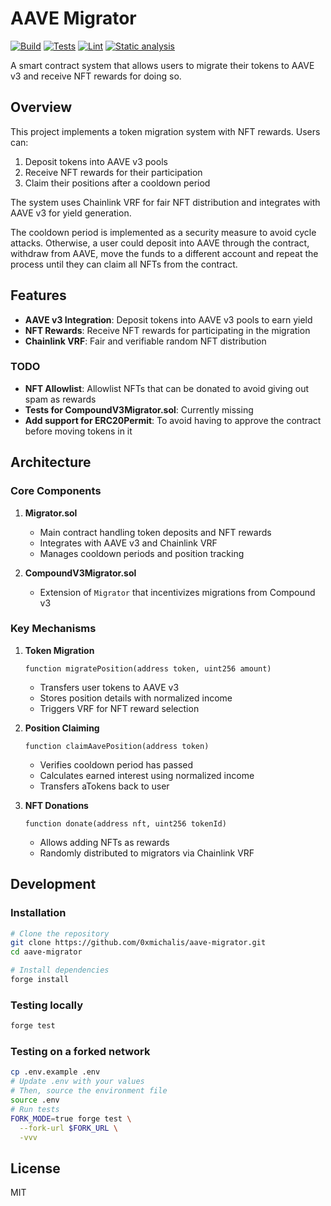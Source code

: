 # AAVE Migrator

[![Build](https://github.com/0xmichalis/aave-migrator/actions/workflows/build.yml/badge.svg)](https://github.com/0xmichalis/aave-migrator/actions/workflows/build.yml) [![Tests](https://github.com/0xmichalis/aave-migrator/actions/workflows/test.yml/badge.svg)](https://github.com/0xmichalis/aave-migrator/actions/workflows/test.yml) [![Lint](https://github.com/0xmichalis/aave-migrator/actions/workflows/lint.yml/badge.svg)](https://github.com/0xmichalis/aave-migrator/actions/workflows/lint.yml) [![Static analysis](https://github.com/0xmichalis/aave-migrator/actions/workflows/analyze.yml/badge.svg)](https://github.com/0xmichalis/aave-migrator/actions/workflows/analyze.yml)

A smart contract system that allows users to migrate their tokens to AAVE v3 and receive NFT rewards for doing so.

## Overview

This project implements a token migration system with NFT rewards. Users can:
1. Deposit tokens into AAVE v3 pools
2. Receive NFT rewards for their participation
3. Claim their positions after a cooldown period

The system uses Chainlink VRF for fair NFT distribution and integrates with AAVE v3 for yield generation. 

The cooldown period is implemented as a security measure to avoid cycle attacks. Otherwise, a user could deposit into AAVE through the contract, withdraw from AAVE, move the funds to a different account and repeat the process until they can claim all NFTs from the contract.

## Features

- **AAVE v3 Integration**: Deposit tokens into AAVE v3 pools to earn yield
- **NFT Rewards**: Receive NFT rewards for participating in the migration
- **Chainlink VRF**: Fair and verifiable random NFT distribution

### TODO

- **NFT Allowlist**: Allowlist NFTs that can be donated to avoid giving out spam as rewards
- **Tests for CompoundV3Migrator.sol**: Currently missing
- **Add support for ERC20Permit**: To avoid having to approve the contract before moving tokens in it

## Architecture

### Core Components

1. **Migrator.sol**
   - Main contract handling token deposits and NFT rewards
   - Integrates with AAVE v3 and Chainlink VRF
   - Manages cooldown periods and position tracking

2. **CompoundV3Migrator.sol**
   - Extension of `Migrator` that incentivizes migrations from Compound v3

### Key Mechanisms

1. **Token Migration**
   ```solidity
   function migratePosition(address token, uint256 amount)
   ```
   - Transfers user tokens to AAVE v3
   - Stores position details with normalized income
   - Triggers VRF for NFT reward selection

2. **Position Claiming**
   ```solidity
   function claimAavePosition(address token)
   ```
   - Verifies cooldown period has passed
   - Calculates earned interest using normalized income
   - Transfers aTokens back to user

3. **NFT Donations**
   ```solidity
   function donate(address nft, uint256 tokenId)
   ```
   - Allows adding NFTs as rewards
   - Randomly distributed to migrators via Chainlink VRF

## Development

### Installation

```sh
# Clone the repository
git clone https://github.com/0xmichalis/aave-migrator.git
cd aave-migrator

# Install dependencies
forge install
```

### Testing locally

```sh
forge test
```

### Testing on a forked network

```sh
cp .env.example .env
# Update .env with your values
# Then, source the environment file
source .env
# Run tests
FORK_MODE=true forge test \
  --fork-url $FORK_URL \
  -vvv
```

## License

MIT
